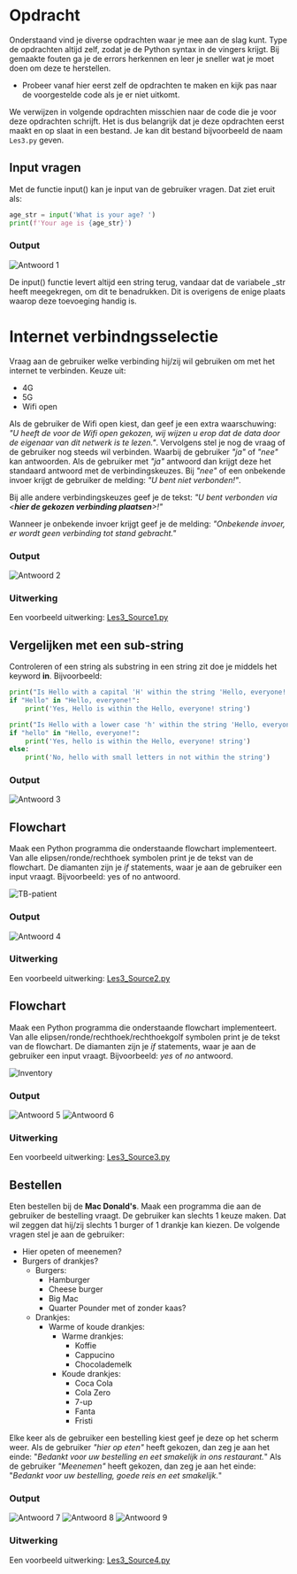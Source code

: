# Opdracht
Onderstaand vind je diverse opdrachten waar je mee aan de slag kunt. Type de opdrachten altijd zelf, zodat je de Python syntax in de vingers krijgt. Bij gemaakte fouten ga je de errors herkennen en leer je sneller wat je moet doen om deze te herstellen.

* Probeer vanaf hier eerst zelf de opdrachten te maken en kijk pas naar de voorgestelde code als je er niet uitkomt.

We verwijzen in volgende opdrachten misschien naar de code die je voor deze opdrachten schrijft. Het is dus belangrijk dat je deze opdrachten eerst maakt en op slaat in een bestand. Je kan dit bestand bijvoorbeeld de naam `Les3.py` geven. 

## Input vragen
Met de functie input() kan je input van de gebruiker vragen. Dat ziet eruit als:

```python
age_str = input('What is your age? ')
print(f'Your age is {age_str}')

```

### Output
![Antwoord 1](./Images/Les3-Antwoord_1.png)


De input() functie levert altijd een string terug, vandaar dat de variabele _str heeft meegekregen, om dit te benadrukken. Dit is overigens de enige plaats waarop deze toevoeging handig is.


# Internet verbindngsselectie
Vraag aan de gebruiker welke verbinding hij/zij wil gebruiken om met het internet te verbinden. Keuze uit:
- 4G
- 5G
- Wifi open

Als de gebruiker de Wifi open kiest, dan geef je een extra waarschuwing:
*"U heeft de voor de Wifi open gekozen, wij wijzen u erop dat de data door de eigenaar van dit netwerk is te lezen."*. Vervolgens stel je nog de vraag of de gebruiker nog steeds wil verbinden. Waarbij de gebruiker *"ja"* of *"nee"* kan antwoorden. Als de gebruiker met *"ja"* antwoord dan krijgt deze het standaard antwoord met de verbindingskeuzes. Bij *"nee"* of een onbekende invoer krijgt de gebruiker de melding: *"U bent niet verbonden!"*.

Bij alle andere verbindingskeuzes geef je de tekst: *"U bent verbonden via \<**hier de gekozen verbinding plaatsen**>!"*

Wanneer je onbekende invoer krijgt geef je de melding: *"Onbekende invoer, er wordt geen verbinding tot stand gebracht."*


### Output
![Antwoord 2](./Images/Les3-Antwoord_2.png)

### Uitwerking
Een voorbeeld uitwerking: [Les3_Source1.py](Uitwerkingen%2FLes3_Source1.py)


## Vergelijken met een sub-string
Controleren of een string als substring in een string zit doe je middels het keyword **in**. Bijvoorbeeld:

```python
print("Is Hello with a capital 'H' within the string 'Hello, everyone!'")
if "Hello" in "Hello, everyone!":
    print('Yes, Hello is within the Hello, everyone! string')

print("Is Hello with a lower case 'h' within the string 'Hello, everyone!'")
if "hello" in "Hello, everyone!":
    print('Yes, hello is within the Hello, everyone! string')
else:
    print('No, hello with small letters in not within the string')

```

### Output
![Antwoord 3](./Images/Les3-Antwoord_3.png)


## Flowchart
Maak een Python programma die onderstaande flowchart implementeert.
Van alle elipsen/ronde/rechthoek symbolen print je de tekst van de flowchart. De diamanten zijn je *if* statements, waar je aan de gebruiker een input vraagt. Bijvoorbeeld: yes of no antwoord.

![TB-patient](./Images/tb-diagnosis.png)

### Output
![Antwoord 4](./Images/Les3-Antwoord_4.png)

### Uitwerking
Een voorbeeld uitwerking: [Les3_Source2.py](Uitwerkingen%2FLes3_Source2.py)

## Flowchart
Maak een Python programma die onderstaande flowchart implementeert.
Van alle elipsen/ronde/rechthoek/rechthoekgolf symbolen print je de tekst van de flowchart. De diamanten zijn je *if* statements, waar je aan de gebruiker een input vraagt. Bijvoorbeeld: *yes* of *no* antwoord.

![Inventory](./Images/inventory-process-chart.png)

### Output
![Antwoord 5](./Images/Les3-Antwoord_5.png)
![Antwoord 6](./Images/Les3-Antwoord_6.png)

### Uitwerking
Een voorbeeld uitwerking: [Les3_Source3.py](Uitwerkingen%2FLes3_Source3.py)

## Bestellen
Eten bestellen bij de **Mac Donald's**.
Maak een programma die aan de gebruiker de bestelling vraagt. De gebruiker kan slechts 1 keuze maken. Dat wil zeggen dat hij/zij slechts 1 burger of 1 drankje kan kiezen. 
De volgende vragen stel je aan de gebruiker:
- Hier opeten of meenemen?
- Burgers of drankjes?
    - Burgers:
        - Hamburger
        - Cheese burger
        - Big Mac
        - Quarter Pounder met of zonder kaas?
    - Drankjes:
        - Warme of koude drankjes:
            - Warme drankjes:
                - Koffie
                - Cappucino
                - Chocolademelk
            - Koude drankjes:
                - Coca Cola
                - Cola Zero
                - 7-up
                - Fanta
                - Fristi

Elke keer als de gebruiker een bestelling kiest geef je deze op het scherm weer.
Als de gebruiker *"hier op eten"* heeft gekozen, dan zeg je aan het einde: "*Bedankt voor uw bestelling en eet smakelijk in ons restaurant.*"
Als de gebruiker *"Meenemen"* heeft gekozen, dan zeg je aan het einde: "*Bedankt voor uw bestelling, goede reis en eet smakelijk.*"

### Output
![Antwoord 7](./Images/Les3-Antwoord_7.png)
![Antwoord 8](./Images/Les3-Antwoord_8.png)
![Antwoord 9](./Images/Les3-Antwoord_9.png)

### Uitwerking
Een voorbeeld uitwerking: [Les3_Source4.py](Uitwerkingen%2FLes3_Source4.py)